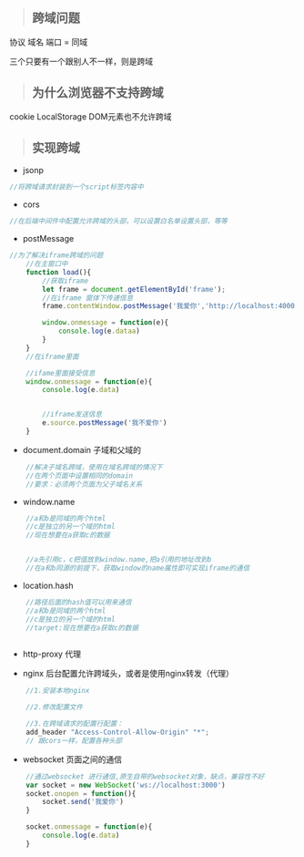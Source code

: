 > ## 跨域问题

协议  域名  端口 = 同域

三个只要有一个跟别人不一样，则是跨域

> ## 为什么浏览器不支持跨域

cookie LocalStorage DOM元素也不允许跨域

> ## 实现跨域

- jsonp     
```javascript
//将跨域请求封装到一个script标签内容中
```
- cors      
```javascript
//在后端中间件中配置允许跨域的头部，可以设置白名单设置头部，等等
```

- postMessage

```javascript
//为了解决iframe跨域的问题
    //在主窗口中
    function load(){
        //获取iframe
        let frame = document.getElementById('frame');
        //在iframe 窗体下传递信息
        frame.contentWindow.postMessage('我爱你','http://localhost:4000');

        window.onmessage = function(e){
            console.log(e.dataa)
        }
    }
    //在iframe里面

    //ifame里面接受信息
    window.onmessage = function(e){
        console.log(e.data)


        //iframe发送信息
        e.source.postMessage('我不爱你')
    }

```

- document.domain 子域和父域的
```javascript
    //解决子域名跨域，使用在域名跨域的情况下
    //在两个页面中设置相同的domain
    //要求：必须两个页面为父子域名关系
```


- window.name
```javascript
    //a和b是同域的两个html
    //c是独立的另一个域的html
    //现在想要在a获取c的数据


    //a先引用c，c把值放到window.name,把a引用的地址改到b
    //在a和b同源的前提下，获取window的name属性即可实现iframe的通信
```

- location.hash

```javascript
    //路径后面的hash值可以用来通信
    //a和b是同域的两个html
    //c是独立的另一个域的html
    //target:现在想要在a获取c的数据



```

- http-proxy  代理

- nginx 后台配置允许跨域头，或者是使用nginx转发（代理）
```javascript
    //1.安装本地nginx

    //2.修改配置文件

    //3.在跨域请求的配置行配置：
    add_header "Access-Control-Allow-Origin" "*";
    // 跟cors一样，配置各种头部
```



- websocket 页面之间的通信

```javascript
    //通过websocket 进行通信,原生自带的websocket对象，缺点，兼容性不好
    var socket = new WebSocket('ws://localhost:3000')
    socket.onopen = function(){
        socket.send('我爱你')
    }

    socket.onmessage = function(e){
        console.log(e.data)
    }
```


